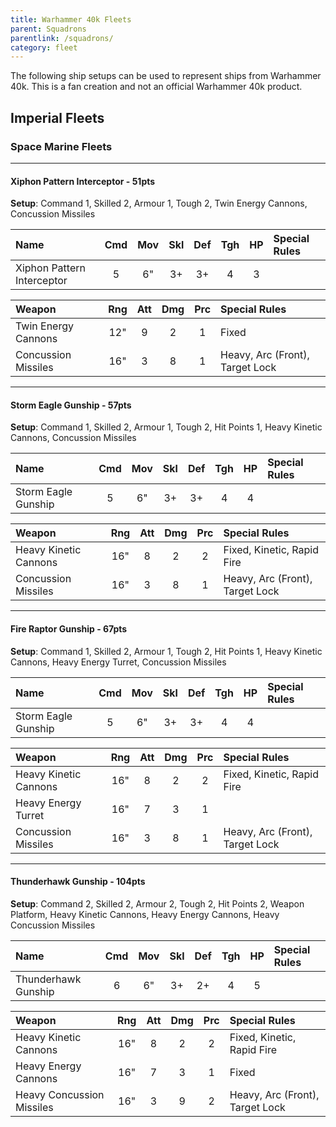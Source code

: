 ```yaml
---
title: Warhammer 40k Fleets
parent: Squadrons
parentlink: /squadrons/
category: fleet
---
```


The following ship setups can be used to represent ships from Warhammer 40k. This is a fan creation and not an official Warhammer 40k product.

## Imperial Fleets

### Space Marine Fleets

---

#### Xiphon Pattern Interceptor - 51pts

**Setup**: Command 1, Skilled 2, Armour 1, Tough 2, Twin Energy Cannons, Concussion Missiles

| Name                         | Cmd | Mov | Skl | Def | Tgh | HP  | Special Rules         |
| :--------------------------- | :-: | :-: | :-: | :-: | :-: | :-: | :-------------------- |
| Xiphon Pattern Interceptor   |  5  |  6" |  3+ |  3+ |  4  |  3  |                       |

| Weapon                    | Rng | Att | Dmg | Prc | Special Rules                   |
| :------------------------ | :-: | :-: | :-: | :-: | :------------------------------ |
| Twin Energy Cannons       | 12" |  9  |  2  |  1  | Fixed                           |
| Concussion Missiles       | 16" |  3  |  8  |  1  | Heavy, Arc (Front), Target Lock |

---

#### Storm Eagle Gunship - 57pts

**Setup**: Command 1, Skilled 2, Armour 1, Tough 2, Hit Points 1, Heavy Kinetic Cannons, Concussion Missiles

| Name                         | Cmd | Mov | Skl | Def | Tgh | HP  | Special Rules         |
| :--------------------------- | :-: | :-: | :-: | :-: | :-: | :-: | :-------------------- |
| Storm Eagle Gunship          |  5  |  6" |  3+ |  3+ |  4  |  4  |                       |

| Weapon                    | Rng | Att | Dmg | Prc | Special Rules                   |
| :------------------------ | :-: | :-: | :-: | :-: | :------------------------------ |
| Heavy Kinetic Cannons     | 16" |  8  |  2  |  2  | Fixed, Kinetic, Rapid Fire      |
| Concussion Missiles       | 16" |  3  |  8  |  1  | Heavy, Arc (Front), Target Lock |

---

#### Fire Raptor Gunship - 67pts

**Setup**: Command 1, Skilled 2, Armour 1, Tough 2, Hit Points 1, Heavy Kinetic Cannons, Heavy Energy Turret, Concussion Missiles

| Name                         | Cmd | Mov | Skl | Def | Tgh | HP  | Special Rules         |
| :--------------------------- | :-: | :-: | :-: | :-: | :-: | :-: | :-------------------- |
| Storm Eagle Gunship          |  5  |  6" |  3+ |  3+ |  4  |  4  |                       |

| Weapon                    | Rng | Att | Dmg | Prc | Special Rules                   |
| :------------------------ | :-: | :-: | :-: | :-: | :------------------------------ |
| Heavy Kinetic Cannons     | 16" |  8  |  2  |  2  | Fixed, Kinetic, Rapid Fire      |
| Heavy Energy Turret       | 16" |  7  |  3  |  1  |                                 |
| Concussion Missiles       | 16" |  3  |  8  |  1  | Heavy, Arc (Front), Target Lock |

---

#### Thunderhawk Gunship - 104pts

**Setup**: Command 2, Skilled 2, Armour 2, Tough 2, Hit Points 2, Weapon Platform, Heavy Kinetic Cannons, Heavy Energy Cannons, Heavy Concussion Missiles

| Name                | Cmd | Mov | Skl | Def | Tgh | HP  | Special Rules |
| :------------------ | :-: | :-: | :-: | :-: | :-: | :-: | :------------ |
| Thunderhawk Gunship |  6  |  6" |  3+ |  2+ |  4  |  5  |               |

| Weapon                    | Rng | Att | Dmg | Prc | Special Rules                   |
| :------------------------ | :-: | :-: | :-: | :-: | :------------------------------ |
| Heavy Kinetic Cannons     | 16" |  8  |  2  |  2  | Fixed, Kinetic, Rapid Fire      |
| Heavy Energy Cannons      | 16" |  7  |  3  |  1  | Fixed                           |
| Heavy Concussion Missiles | 16" |  3  |  9  |  2  | Heavy, Arc (Front), Target Lock |